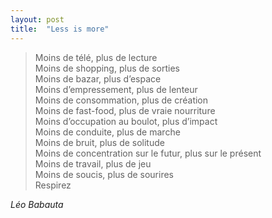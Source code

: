 ```yaml
---
layout: post
title:  "Less is more"
---
```


> Moins de télé, plus de lecture  
 Moins de shopping, plus de sorties  
 Moins de bazar, plus d’espace  
 Moins d’empressement, plus de lenteur  
 Moins de consommation, plus de création  
 Moins de fast-food, plus de vraie nourriture  
 Moins d’occupation au boulot, plus d’impact  
 Moins de conduite, plus de marche  
 Moins de bruit, plus de solitude  
 Moins de concentration sur le futur, plus sur le présent  
 Moins de travail, plus de jeu  
 Moins de soucis, plus de sourires  
 Respirez  

*Léo Babauta*

